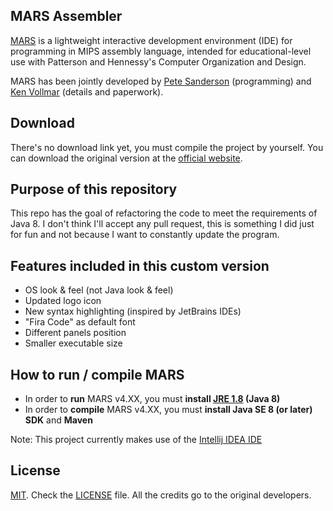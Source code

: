 ## MARS Assembler
[MARS][1] is a lightweight interactive development environment (IDE) for programming in MIPS assembly language, intended for educational-level use with Patterson and Hennessy's Computer Organization and Design.

MARS has been jointly developed by [Pete Sanderson][4] (programming) and [Ken Vollmar][5] (details and paperwork).

## Download
There's no download link yet, you must compile the project by yourself.
You can download the original version at the [official website][6].

## Purpose of this repository
This repo has the goal of refactoring the code to meet the requirements of Java 8.
I don't think I'll accept any pull request, this is something I did just for fun and not because I want to constantly update the program.

## Features included in this custom version
- OS look & feel (not Java look & feel)
- Updated logo icon
- New syntax highlighting (inspired by JetBrains IDEs)
- "Fira Code" as default font
- Different panels position
- Smaller executable size

## How to run / compile MARS
- In order to **run** MARS v4.XX, you must **install [JRE 1.8][9] (Java 8)**
- In order to **compile** MARS v4.XX, you must **install Java SE 8 (or later) SDK** and **Maven**
 
 Note: This project currently makes use of the [Intellij IDEA IDE][10]

## License
[MIT][2]. Check the [LICENSE][3] file. All the credits go to the original developers.

  [1]: http://courses.missouristate.edu/KenVollmar/MARS/index.htm
  [2]: http://www.opensource.org/licenses/mit-license.html
  [3]: https://github.com/adolphenom/MARS_Assembler/blob/master/LICENSE
  [4]: http://faculty.otterbein.edu/PSanderson/
  [5]: http://courses.missouristate.edu/KenVollmar/
  [6]: http://courses.missouristate.edu/KenVollmar/MARS/download.htm
  [7]: http://courses.missouristate.edu/KenVollmar/MARS/Help/MarsHelpIntro.html
  [9]: https://www.java.com
  [10]: https://www.jetbrains.com/idea/
